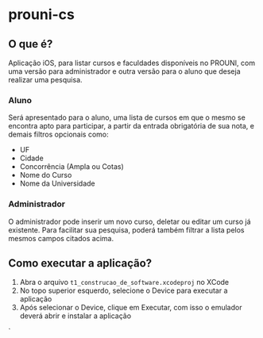 # prouni-cs


## O que é?

Aplicação iOS, para listar cursos e faculdades disponíveis no PROUNI, com uma versão para administrador e outra versão para o aluno que deseja realizar uma pesquisa.


### Aluno 

Será apresentado para o aluno, uma lista de cursos em que o mesmo se encontra apto para participar, a partir da entrada obrigatória de sua nota, e demais filtros opcionais como:

 - UF
 - Cidade
 - Concorrência (Ampla ou Cotas)
 - Nome do Curso
 - Nome da Universidade
 
 
 ### Administrador
 
 O administrador pode inserir um novo curso, deletar ou editar um curso já existente. Para facilitar sua pesquisa, poderá também filtrar a lista pelos mesmos campos citados acima.

## Como executar a aplicação?
 

 1. Abra o arquivo `t1_construcao_de_software.xcodeproj` no XCode
 2. No topo superior esquerdo, selecione o Device para executar a aplicação
 3. Após selecionar o Device, clique em Executar, com isso o emulador deverá abrir e instalar a aplicação


`


